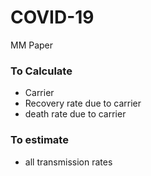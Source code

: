 # COVID-19
MM Paper

### To Calculate
* Carrier
* Recovery rate due to carrier
* death rate due to carrier

### To estimate
* all transmission rates
